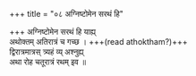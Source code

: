+++
title = "०८ अग्निष्टोमेन सरथं हि"

+++
अग्निष्टोमेन सरथं हि याह्य्  
अथोक्तम् अतिरात्रं च गच्छ । +++(read athoktham?)+++  
द्विरात्रमात्रस् त्र्यहं व्य् अश्नुह्य्  
अथा रोह चतूरात्रं रथम् इव ॥